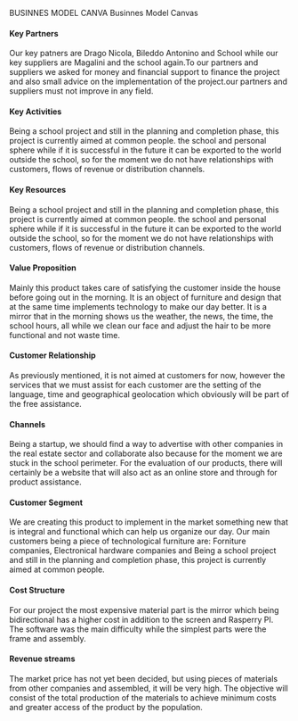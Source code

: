 BUSINNES MODEL CANVA
Businnes Model Canvas

#### Key Partners

Our key patners are Drago Nicola, Bileddo Antonino and School while our key suppliers are Magalini
and the school again.To our partners and suppliers we asked for money and financial support to
finance the project and also small advice on the implementation of the project.our partners and
suppliers must not improve in any field.

#### Key Activities

Being a school project and still in the planning and completion phase, this project is currently aimed at common people.
the school and personal sphere while if it is successful in the future it can be exported to the world
outside the school, so for the moment we do not have relationships with customers, flows of revenue
or distribution channels.

#### Key Resources

Being a school project and still in the planning and completion phase, this project is currently aimed at common people.
the school and personal sphere while if it is successful in the future it can be exported to the world
outside the school, so for the moment we do not have relationships with customers, flows of revenue
or distribution channels.

#### Value Proposition

Mainly this product takes care of satisfying the customer inside the house before going out in the morning.
It is an object of furniture and design that at the same time implements technology to make our day better.
It is a mirror that in the morning shows us the weather, the news, the time, the school hours, all while we
clean our face and adjust the hair to be more functional and not waste time.

#### Customer Relationship

As previously mentioned, it is not aimed at customers for now, however the services that we must assist
for each customer are the setting of the language, time and geographical geolocation which obviously will
be part of the free assistance.

#### Channels 

Being a startup, we should find a way to advertise with other companies in the real estate sector and
collaborate also because for the moment we are stuck in the school perimeter. For the evaluation of our
products, there will certainly be a website that will also act as an online store and through for product
assistance.

#### Customer Segment

We are creating this product to implement in the market something new that is integral and
functional which can help us organize our day. Our main customers being a piece of
technological furniture are: Forniture companies, Electronical hardware companies and
Being a school project and still in the planning and completion phase, this project is currently aimed at common people.

#### Cost Structure 

For our project the most expensive material part is the mirror which being bidirectional has a higher cost in addition to the screen and Rasperry PI. The software was the main difficulty while the simplest parts were the frame and assembly.

#### Revenue streams

The market price has not yet been decided, but using pieces of materials from other companies and assembled, it will be very high. The objective will consist of the total production of the materials to achieve minimum costs and greater access of the product by the population.
